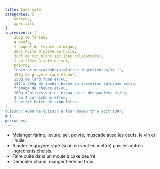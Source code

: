```yaml
---
title: Cake salé
categories: [
    entrees,
    aperitifs
]
ingredients: [
    250g de farine,
    4 oeufs,
    1 paquet de levure chimique,
    30cl huile d’olive ou huile,
    30cl de vin blanc sec (pas obligatoire),
    1 cuillère à café de sel,
    poivre,
    "noix de muscade<br><i>Autres ingredients</i> :",
    100g de gruyère rapé et/ou",
    150g de lard fumé et/ou,
    150 à 200g de jambon haché ou crevettes épluchés et/ou,
    fromage de chèvre et/ou,
    100g d’olives vertes et/ou noirs denoyautées et/ou,
    3 ou 4 cornichons et/ou,
    1 petite botte de ciboulette…
]
cuisson: 40mn de cuisson à four moyen th°6 soit 180°C
qui: 
personnes: 
---
```


* Mélanger farine, levure, sel, poivre, muscade avec les oeufs, le vin et l’huile.
* Ajouter le gruyère râpé (si on en veut en mettre) puis les autres ingrédients choisis.
* Faire cuire dans un moule à cake beurré
* Démouler chaud, manger tiède ou froid.

